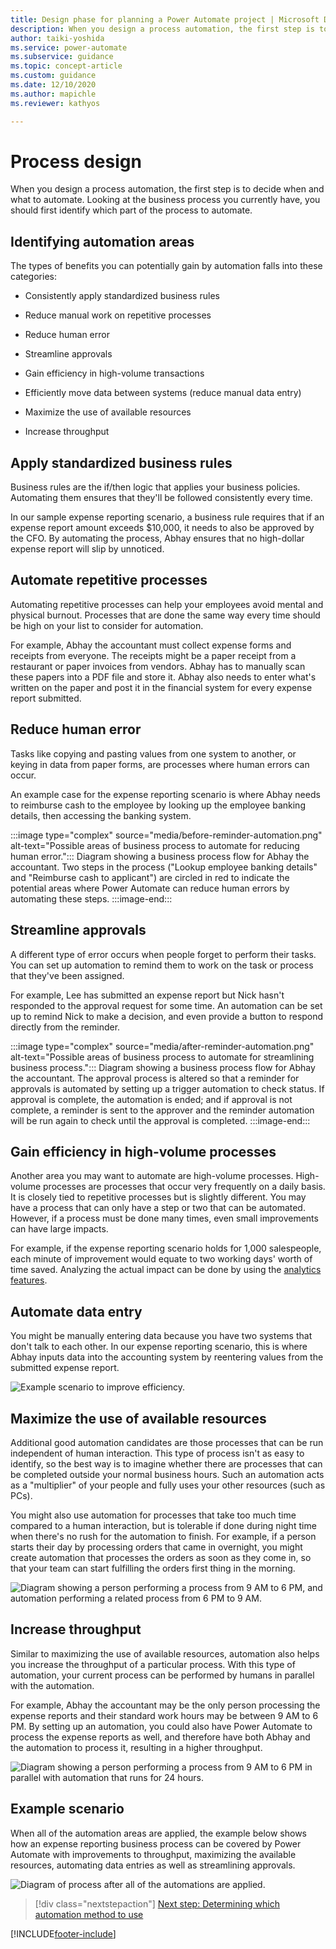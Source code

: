```yaml
---
title: Design phase for planning a Power Automate project | Microsoft Docs
description: When you design a process automation, the first step is to decide when and what to automate. This article explains different scenarios and the benefits you can realize.
author: taiki-yoshida
ms.service: power-automate
ms.subservice: guidance
ms.topic: concept-article
ms.custom: guidance
ms.date: 12/10/2020
ms.author: mapichle
ms.reviewer: kathyos

---
```


# Process design

When you design a process automation, the first step is to decide when and what
to automate. Looking at the business process you currently have, you should
first identify which part of the process to automate.

## Identifying automation areas

The types of benefits you can potentially gain by automation falls into these
categories:

- Consistently apply standardized business rules

- Reduce manual work on repetitive processes

- Reduce human error

- Streamline approvals

- Gain efficiency in high-volume transactions

- Efficiently move data between systems (reduce manual data entry)

- Maximize the use of available resources

- Increase throughput

## Apply standardized business rules

Business rules are the if/then logic that applies your business policies.
Automating them ensures that they'll be followed consistently every time.

In our sample expense reporting scenario, a business rule requires that if
an expense report amount exceeds \$10,000, it needs to also be approved by
the CFO. By automating the process, Abhay ensures that no high-dollar expense report
will slip by unnoticed.

## Automate repetitive processes

Automating repetitive processes can help your employees avoid mental and
physical burnout. Processes that are done the same way every time should be high
on your list to consider for automation.

For example, Abhay the accountant must collect expense forms and receipts from
everyone. The receipts might be a paper receipt from a restaurant or paper
invoices from vendors. Abhay has to manually scan these papers into a PDF file
and store it. Abhay also needs to enter what's written on the paper and post
it in the financial system for every expense report submitted.

## Reduce human error

Tasks like copying and pasting values from one system to another, or keying in
data from paper forms, are processes where human errors can occur.

An example case for the expense reporting scenario is where Abhay needs to
reimburse cash to the employee by looking up the employee banking details, then
accessing the banking system.

:::image type="complex" source="media/before-reminder-automation.png" alt-text="Possible areas of business process to automate for reducing human error.":::
   Diagram showing a business process flow for Abhay the accountant. Two steps in the process ("Lookup employee banking details" and "Reimburse cash to applicant") are circled in red to indicate the potential areas where Power Automate can reduce human errors by automating these steps.
:::image-end:::

## Streamline approvals

A different type of error occurs when people forget to perform their tasks. You can set up automation to remind them to work on the task or process that they've been
assigned.

For example, Lee has submitted an expense report but Nick hasn't
responded to the approval request for some time. An automation can be set up to
remind Nick to make a decision, and even provide a button to respond directly
from the reminder.<!--note from editor: Should there be a "before reminder automation" image in this section? -->

:::image type="complex" source="media/after-reminder-automation.png" alt-text="Possible areas of business process to automate for streamlining business process.":::
   Diagram showing a business process flow for Abhay the accountant. The approval process is altered so that a reminder for approvals is automated by setting up a trigger automation to check status. If approval is complete, the automation is ended; and if approval is not complete, a reminder is sent to the approver and the reminder automation will be run again to check until the approval is completed.
:::image-end:::

## Gain efficiency in high-volume processes

Another area you may want to automate are high-volume processes.
High-volume processes are processes that occur very frequently on a daily basis.
It is closely tied to repetitive processes but is slightly different. You may have a process that can only have a step or two that can be automated.
However, if a process must be done many times, even small improvements can have large impacts.

For example, if the expense reporting scenario holds for 1,000 salespeople, each
minute of improvement would equate to two working days' worth of time
saved. Analyzing the actual impact can be done by using the [analytics features](analyze-and-assess.md).

## Automate data entry

You might be manually entering data because you have two systems that don't
talk to each other. In our expense reporting scenario,
this is where Abhay inputs data into the accounting
system by reentering values from the submitted expense report.

![Example scenario to improve efficiency.](media/gain-efficiency-sample-scenario.png "Example scenario to improve efficiency")

## Maximize the use of available resources

Additional good automation candidates are those processes that can be run
independent of human interaction. This type of process isn't as easy to identify, so the best way is to imagine whether there are processes that can be completed outside your normal business
hours. Such an automation acts as a "multiplier" of your people and fully uses your
other resources (such as PCs).

You might also use automation for processes that take too much time compared
to a human interaction, but is tolerable if done during night time when there's
no rush for the automation to finish. For example, if a person starts their
day by processing orders that came in overnight, you might create
automation that processes the orders as soon as they come in, so that your team can start
fulfilling the orders first thing in the morning.

![Diagram showing a person performing a process from 9 AM to 6 PM, and automation performing a related process from 6 PM to 9 AM.](media/maximize-use-of-resources.png "Diagram showing a person performing a process from 9 AM to 6 PM, and automation performing a related process from 6 PM to 9 AM")

## Increase throughput

Similar to maximizing the use of available resources, automation also helps you
increase the throughput of a particular process. With this type of automation,
your current process can be performed by humans in parallel with the automation.

For example, Abhay the accountant may be the only person processing the expense
reports and their standard work hours may be between 9 AM to 6 PM. By setting up an
automation, you could also have Power Automate to process the expense reports as well, and therefore have both Abhay and the automation to process it, resulting
in a higher throughput.

![Diagram showing a person performing a process from 9 AM to 6 PM in parallel with automation that runs for 24 hours.](media/increasing-throughput.png "Diagram showing a person performing a process from 9 AM to 6 PM in parallel with automation that runs for 24 hours")

## Example scenario

When all of the automation areas are applied, the example below shows how an
expense reporting business process can be covered by Power Automate with improvements to throughput, maximizing the available resources, automating data entries as well as streamlining approvals.

![Diagram of process after all of the automations are applied.](media/process-after-automation-applied.png "Diagram of processall of the automations are applied")

> [!div class="nextstepaction"]
> [Next step: Determining which automation method to use](determine-automation-methods.md)

[!INCLUDE[footer-include](../../includes/footer-banner.md)]
